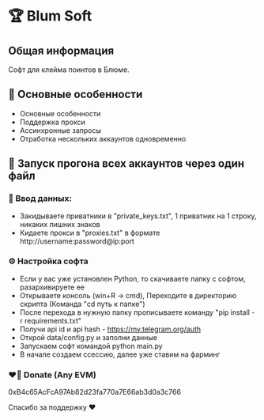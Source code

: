 # 🏆  Blum Soft

## Общая информация
Софт для клейма поинтов в Блюме.

## 🦆 Основные особенности
- Основные особенности
- Поддержка прокси
- Ассинхронные запросы
- Отработка нескольких аккаунтов одновременно

## 🧠 Запуск прогона всех аккаунтов через один файл

### 📄 Ввод данных:
- Закидываете приватники в "private_keys.txt", 1 приватник на 1 строку, никаких лишних знаков
- Кидаете прокси в "proxies.txt" в формате http://username:password@ip:port

### ⚙️ Настройка софта
- Если у вас уже установлен Python, то скачиваете папку с софтом, разархивируете ее
- Открываете консоль (win+R -> cmd), Переходите в директорию скрипта (Команда "cd путь к папке")
- После перехода в нужную папку прописываете команду "pip install -r requirements.txt"
- Получи  api id и api hash - https://my.telegram.org/auth
- Oткрой data/config.py и заполни данные
- Запускаем софт командой python main.py 
- В начале создаем ссессию, далее уже ставим на фарминг

### ❤️‍🔥 Donate (Any EVM)
0xB4c65AcFcA97Ab82d23fa770a7E66ab3d0a3c766

Спасибо за поддержку ❤️
